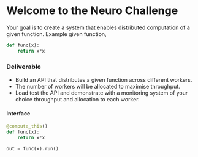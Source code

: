 # Welcome to the Neuro Challenge

Your goal is to create a system that enables distributed computation of a given function.
Example given function,
```python
def func(x):
    return x*x
```

### Deliverable
- Build an API that distributes a given function across different workers.
- The number of workers will be allocated to maximise throughput.
- Load test the API and demonstrate with a monitoring system of your choice throughput and allocation to each worker.

#### Interface
```python
@compute_this()
def func(x):
    return x*x

out = func(x).run()
```
